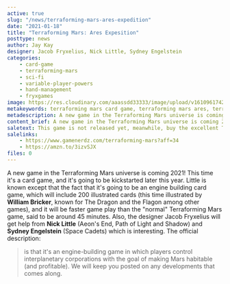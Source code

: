 ```yaml
---
active: true
slug: "/news/terraforming-mars-ares-expedition"
date: "2021-01-18"
title: "Terraforming Mars: Ares Expesition"
posttype: news
author: Jay Kay
designer: Jacob Fryxelius, Nick Little, Sydney Engelstein
categories: 
    - card-game
    - terraforming-mars
    - sci-fi
    - variable-player-powers
    - hand-management
    - fryxgames
image: https://res.cloudinary.com/aaassdd33333/image/upload/v1610961742/aresexp.jpg
metakeywords: terraforming mars card game, terraforming mars ares, terraforming mars new game, terraforming mars 2021, terraforming mars ares expedition
metadescription: A new game in the Terraforming Mars universe is coming 2021! This time it's a card game.
content_brief: A new game in the Terraforming Mars universe is coming 2021! This time it's a card game.
saletext: This game is not released yet, meanwhile, buy the excellent Terraforming Mars from these vendors
salelinks: 
    - https://www.gamenerdz.com/terraforming-mars?aff=34
    - https://amzn.to/3izvSJX
files: 0
---
```

A new game in the Terraforming Mars universe is coming 2021! This time it's a card game, and it's going to be kickstarted later this year. 
Little is known except that the fact that it's going to be an engine building card game, which will include 200 illustrated cards (this time illustrated by **William Bricker**, known for The Dragon and the Flagon among other games), and it will be faster game play than the "normal" Terraforming Mars game, said to be around 45 minutes. 
Also, the designer Jacob Fryxelius will get help from **Nick Little** (Aeon's End, Path of Light and Shadow) and **Sydney Engelstein** (Space Cadets) which is interesting.
The official description:
> is that it's an engine-building game in which players control interplanetary corporations with the goal of making Mars habitable (and profitable).
We will keep you posted on any developments that comes along.
